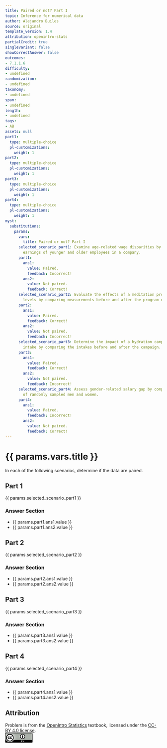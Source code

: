 ```yaml
---
title: Paired or not? Part I
topic: Inference for numerical data
author: Alejandro Builes
source: original
template_version: 1.4
attribution: openintro-stats
partialCredit: true
singleVariant: false
showCorrectAnswer: false
outcomes:
- 7.1.1.6
difficulty:
- undefined
randomization:
- undefined
taxonomy:
- undefined
span:
- undefined
length:
- undefined
tags:
- AB
assets: null
part1:
  type: multiple-choice
  pl-customizations:
    weight: 1
part2:
  type: multiple-choice
  pl-customizations:
    weight: 1
part3:
  type: multiple-choice
  pl-customizations:
    weight: 1
part4:
  type: multiple-choice
  pl-customizations:
    weight: 1
myst:
  substitutions:
    params:
      vars:
        title: Paired or not? Part I
      selected_scenario_part1: Examine age-related wage disparities by comparing the
        earnings of younger and older employees in a company.
      part1:
        ans1:
          value: Paired.
          feedback: Incorrect!
        ans2:
          value: Not paired.
          feedback: Correct!
      selected_scenario_part2: Evaluate the effects of a meditation program on stress
        levels by comparing measurements before and after the program duration.
      part2:
        ans1:
          value: Paired.
          feedback: Correct!
        ans2:
          value: Not paired.
          feedback: Incorrect!
      selected_scenario_part3: Determine the impact of a hydration campaign on water
        intake by comparing the intakes before and after the campaign.
      part3:
        ans1:
          value: Paired.
          feedback: Correct!
        ans2:
          value: Not paired.
          feedback: Incorrect!
      selected_scenario_part4: Assess gender-related salary gap by comparing salaries
        of randomly sampled men and women.
      part4:
        ans1:
          value: Paired.
          feedback: Incorrect!
        ans2:
          value: Not paired.
          feedback: Correct!
---
```

# {{ params.vars.title }}
In each of the following scenarios, determine if the data are paired.

## Part 1

{{ params.selected_scenario_part1 }}

### Answer Section

- {{ params.part1.ans1.value }}
- {{ params.part1.ans2.value }}

## Part 2

{{ params.selected_scenario_part2 }}

### Answer Section

- {{ params.part2.ans1.value }}
- {{ params.part2.ans2.value }}

## Part 3

{{ params.selected_scenario_part3 }}

### Answer Section

- {{ params.part3.ans1.value }}
- {{ params.part3.ans2.value }}

## Part 4

{{ params.selected_scenario_part4 }}

### Answer Section

- {{ params.part4.ans1.value }}
- {{ params.part4.ans2.value }}

## Attribution

Problem is from the [OpenIntro Statistics](https://openintro.org/book/os/) textbook, licensed under the [CC-BY 4.0 license](https://creativecommons.org/licenses/by/4.0/).<br>![Image representing the Creative Commons 4.0 BY license.](https://raw.githubusercontent.com/firasm/bits/master/by.png)